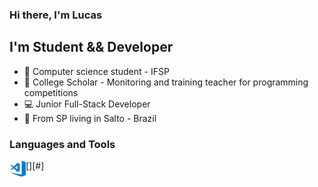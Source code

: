### Hi there, I'm Lucas

## I'm Student && Developer

- 📕 Computer science student - IFSP
- 💼 College Scholar - Monitoring and training teacher for programming competitions
- 💻 Junior Full-Stack Developer
- 📍 From SP living in Salto - Brazil

### Languages and Tools

[<img align="left" alt="Visual Studio Code" width="26px" src="https://raw.githubusercontent.com/github/explore/80688e429a7d4ef2fca1e82350fe8e3517d3494d/topics/visual-studio-code/visual-studio-code.png" />][#]

<br/>
<br/>
